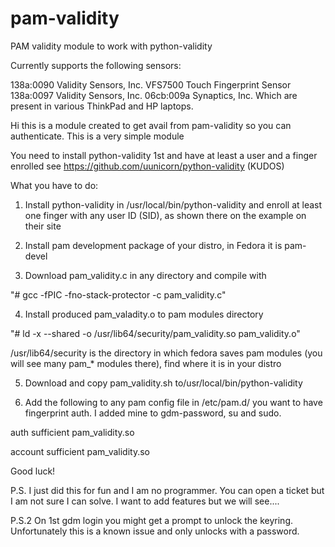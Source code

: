 # pam-validity

PAM validity module to work with python-validity

Currently supports the following sensors:

138a:0090 Validity Sensors, Inc. VFS7500 Touch Fingerprint Sensor
138a:0097 Validity Sensors, Inc.
06cb:009a Synaptics, Inc. Which are present in various ThinkPad and HP laptops.

Hi this is a module created to get avail from pam-validity so you can authenticate.
This is a very simple module

You need to install python-validity 1st and have at least a user and a finger enrolled
see https://github.com/uunicorn/python-validity (KUDOS)

What you have to do:

1. Install python-validity in /usr/local/bin/python-validity and enroll at least one finger with any user ID (SID), as shown there on the example on their site

2. Install pam development package of your distro, in Fedora it is pam-devel

3. Download pam_validity.c in any directory and compile with

 "# gcc -fPIC -fno-stack-protector -c pam_validity.c"

4. Install produced pam_valadity.o to pam modules directory

"# ld -x --shared -o /usr/lib64/security/pam_validity.so pam_validity.o"

/usr/lib64/security is the directory in which fedora saves pam modules (you will see many pam_* modules there), find where it is in your distro

5. Download and copy pam_validity.sh to/usr/local/bin/python-validity

6. Add the following to any pam config file in /etc/pam.d/ you want to have fingerprint auth. I added mine to gdm-password, su and sudo.

 auth		sufficient	pam_validity.so

 account sufficient  pam_validity.so

Good luck!

P.S. I just did this for fun and I am no programmer. You can open a ticket but I am not sure I can solve. I want to add features  but we will see....

P.S.2 On 1st gdm login you might get a prompt to unlock the keyring. Unfortunately this is a known issue and only unlocks with a password.
